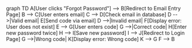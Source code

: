 graph TD
    A[User clicks "Forgot Password"] --> B[Redirect to Email Entry Page]
    B --> C[User enters email]
    C --> D[Check email in database]
    D -->|Valid email| E[Send code via email]
    D -->|Invalid email| F[Display error: User does not exist]
    E --> G[User enters code]
    G -->|Correct code| H[Enter new password twice]
    H --> I[Save new password]
    I --> J[Redirect to Login Page]
    G -->|Wrong code| K[Display error: Wrong code]
    K --> G
    F --> B
